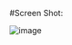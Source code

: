 #Screen Shot:


![image](https://github.com/user-attachments/assets/a7f49854-95e8-44e5-849f-330ae190af46)
